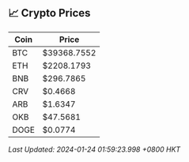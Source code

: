 ## 📈 Crypto Prices

| Coin | Price |
| ---- | ----- |
| BTC | $39368.7552 |
| ETH | $2208.1793 |
| BNB | $296.7865 |
| CRV | $0.4668 |
| ARB | $1.6347 |
| OKB | $47.5681 |
| DOGE | $0.0774 |

_Last Updated: 2024-01-24 01:59:23.998 +0800 HKT_